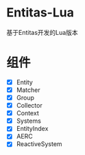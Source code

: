 # Entitas-Lua
基于Entitas开发的Lua版本


# 组件
- [x] Entity
- [x] Matcher
- [x] Group
- [x] Collector
- [x] Context
- [x] Systems
- [x] EntityIndex
- [x] AERC
- [x] ReactiveSystem
